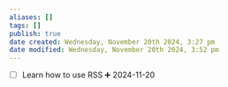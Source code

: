 ```yaml
---
aliases: []
tags: []
publish: true
date created: Wednesday, November 20th 2024, 3:27 pm
date modified: Wednesday, November 20th 2024, 3:52 pm
---
```


- [ ] Learn how to use RSS ➕ 2024-11-20

